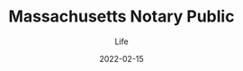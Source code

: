 ---
title: Massachusetts Notary Public
subtitle: Life
layout: default
modal-id: 2
date: 2022-02-15
img: notary-certificate.png
thumbnail: notary-certificate-thumbnail.png
alt: Massachusetts Notary Public Certificate
project-date: February 2022
description: In February 2022, I became a certified Notary Public in the Commonwealth of Massachusetts because why not. I found myself in situations where someone I knew would be looking for a notary, so I looked into what it took be be a notary to be able to say "Oh, I can do that" in a moment of need. The hardest part was finding a lawyer to confirm that I am a good person because I don't know any practicing lawyers in the state of MA.

---